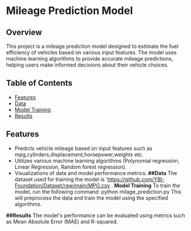 # Mileage Prediction Model

## Overview
This project is a mileage prediction model designed to estimate the fuel efficiency of vehicles based on various input features. The model uses machine learning algorithms to provide accurate mileage predictions, helping users make informed decisions about their vehicle choices.

## Table of Contents
- [Features](#features)
- [Data](#data)
- [Model Training](#model-training)
- [Results](#results)

## Features
- Predicts vehicle mileage based on input features such as mpg,cylinders,displacement,horsepower,weights etc.
- Utilizes various machine learning algorithms (Polynomial regression, Linear Regression, Random forest regression).
- Visualizations of data and model performance metrics.
  **##Data**
The dataset used for training the model is 'https://github.com/YBI-Foundation/Dataset/raw/main/MPG.csv .
**Model Training**
To train the model, run the following command:
 python milage_prediction.py
This will preprocess the data and train the model using the specified algorithms.

**##Results**
The model's performance can be evaluated using metrics such as Mean Absolute Error (MAE) and R-squared.
